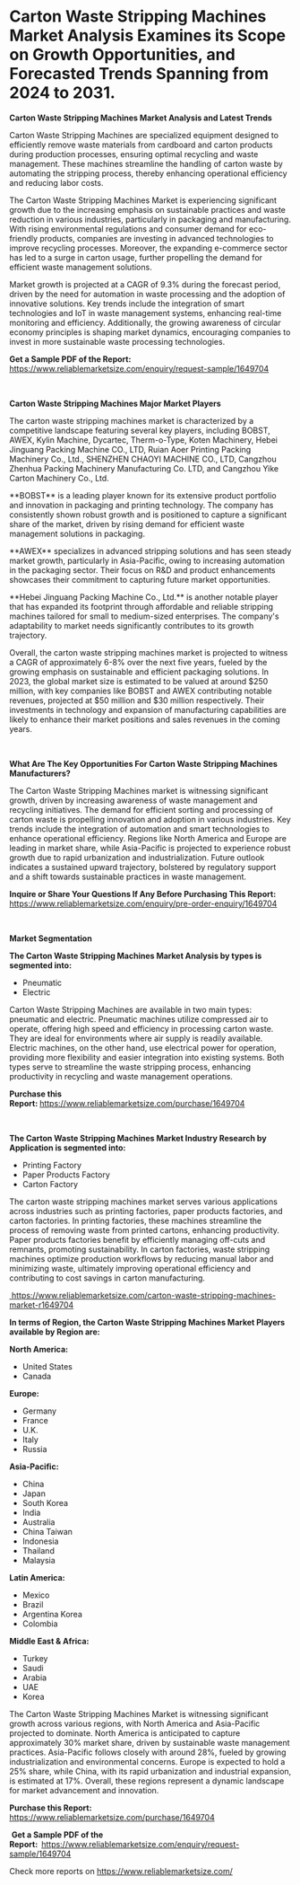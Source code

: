 <p><h1>Carton Waste Stripping Machines Market Analysis Examines its Scope on Growth Opportunities, and Forecasted Trends Spanning from 2024 to 2031.</h1></p><p><strong>Carton Waste Stripping Machines Market Analysis and Latest Trends</strong></p>
<p><p>Carton Waste Stripping Machines are specialized equipment designed to efficiently remove waste materials from cardboard and carton products during production processes, ensuring optimal recycling and waste management. These machines streamline the handling of carton waste by automating the stripping process, thereby enhancing operational efficiency and reducing labor costs.</p><p>The Carton Waste Stripping Machines Market is experiencing significant growth due to the increasing emphasis on sustainable practices and waste reduction in various industries, particularly in packaging and manufacturing. With rising environmental regulations and consumer demand for eco-friendly products, companies are investing in advanced technologies to improve recycling processes. Moreover, the expanding e-commerce sector has led to a surge in carton usage, further propelling the demand for efficient waste management solutions.</p><p>Market growth is projected at a CAGR of 9.3% during the forecast period, driven by the need for automation in waste processing and the adoption of innovative solutions. Key trends include the integration of smart technologies and IoT in waste management systems, enhancing real-time monitoring and efficiency. Additionally, the growing awareness of circular economy principles is shaping market dynamics, encouraging companies to invest in more sustainable waste processing technologies.</p></p>
<p><strong>Get a Sample PDF of the Report:&nbsp;</strong> <a href="https://www.reliablemarketsize.com/enquiry/request-sample/1649704?utm_campaign=1167&utm_medium=2&utm_source=Github&utm_content=ia&utm_term=29122024&utm_id=carton-waste-stripping-machines">https://www.reliablemarketsize.com/enquiry/request-sample/1649704</a></p>
<p>&nbsp;</p>
<p><strong>Carton Waste Stripping Machines Major Market Players</strong></p>
<p><p>The carton waste stripping machines market is characterized by a competitive landscape featuring several key players, including BOBST, AWEX, Kylin Machine, Dycartec, Therm-o-Type, Koten Machinery, Hebei Jinguang Packing Machine CO., LTD, Ruian Aoer Printing Packing Machinery Co., Ltd., SHENZHEN CHAOYI MACHINE CO., LTD, Cangzhou Zhenhua Packing Machinery Manufacturing Co. LTD, and Cangzhou Yike Carton Machinery Co., Ltd.</p><p>**BOBST** is a leading player known for its extensive product portfolio and innovation in packaging and printing technology. The company has consistently shown robust growth and is positioned to capture a significant share of the market, driven by rising demand for efficient waste management solutions in packaging.</p><p>**AWEX** specializes in advanced stripping solutions and has seen steady market growth, particularly in Asia-Pacific, owing to increasing automation in the packaging sector. Their focus on R&D and product enhancements showcases their commitment to capturing future market opportunities.</p><p>**Hebei Jinguang Packing Machine Co., Ltd.** is another notable player that has expanded its footprint through affordable and reliable stripping machines tailored for small to medium-sized enterprises. The company's adaptability to market needs significantly contributes to its growth trajectory.</p><p>Overall, the carton waste stripping machines market is projected to witness a CAGR of approximately 6-8% over the next five years, fueled by the growing emphasis on sustainable and efficient packaging solutions. In 2023, the global market size is estimated to be valued at around $250 million, with key companies like BOBST and AWEX contributing notable revenues, projected at $50 million and $30 million respectively. Their investments in technology and expansion of manufacturing capabilities are likely to enhance their market positions and sales revenues in the coming years.</p></p>
<p>&nbsp;</p>
<p><strong>What Are The Key Opportunities For Carton Waste Stripping Machines Manufacturers?</strong></p>
<p><p>The Carton Waste Stripping Machines market is witnessing significant growth, driven by increasing awareness of waste management and recycling initiatives. The demand for efficient sorting and processing of carton waste is propelling innovation and adoption in various industries. Key trends include the integration of automation and smart technologies to enhance operational efficiency. Regions like North America and Europe are leading in market share, while Asia-Pacific is projected to experience robust growth due to rapid urbanization and industrialization. Future outlook indicates a sustained upward trajectory, bolstered by regulatory support and a shift towards sustainable practices in waste management.</p></p>
<p><strong>Inquire or Share Your Questions If Any Before Purchasing This Report:</strong> <a href="https://www.reliablemarketsize.com/enquiry/pre-order-enquiry/1649704?utm_campaign=1167&utm_medium=2&utm_source=Github&utm_content=ia&utm_term=29122024&utm_id=carton-waste-stripping-machines">https://www.reliablemarketsize.com/enquiry/pre-order-enquiry/1649704</a></p>
<p>&nbsp;</p>
<p><strong>Market Segmentation</strong></p>
<p><strong>The Carton Waste Stripping Machines Market Analysis by types is segmented into:</strong></p>
<p><ul><li>Pneumatic</li><li>Electric</li></ul></p>
<p><p>Carton Waste Stripping Machines are available in two main types: pneumatic and electric. Pneumatic machines utilize compressed air to operate, offering high speed and efficiency in processing carton waste. They are ideal for environments where air supply is readily available. Electric machines, on the other hand, use electrical power for operation, providing more flexibility and easier integration into existing systems. Both types serve to streamline the waste stripping process, enhancing productivity in recycling and waste management operations.</p></p>
<p><strong>Purchase this Report:&nbsp;</strong><a href="https://www.reliablemarketsize.com/purchase/1649704?utm_campaign=1167&utm_medium=2&utm_source=Github&utm_content=ia&utm_term=29122024&utm_id=carton-waste-stripping-machines">https://www.reliablemarketsize.com/purchase/1649704</a></p>
<p>&nbsp;</p>
<p><strong>The Carton Waste Stripping Machines Market Industry Research by Application is segmented into:</strong></p>
<p><ul><li>Printing Factory</li><li>Paper Products Factory</li><li>Carton Factory</li></ul></p>
<p><p>The carton waste stripping machines market serves various applications across industries such as printing factories, paper products factories, and carton factories. In printing factories, these machines streamline the process of removing waste from printed cartons, enhancing productivity. Paper products factories benefit by efficiently managing off-cuts and remnants, promoting sustainability. In carton factories, waste stripping machines optimize production workflows by reducing manual labor and minimizing waste, ultimately improving operational efficiency and contributing to cost savings in carton manufacturing.</p></p>
<p><a href="https://www.reliablemarketsize.com/carton-waste-stripping-machines-market-r1649704?utm_campaign=1167&utm_medium=2&utm_source=Github&utm_content=ia&utm_term=29122024&utm_id=carton-waste-stripping-machines">&nbsp;https://www.reliablemarketsize.com/carton-waste-stripping-machines-market-r1649704</a></p>
<p><strong>In terms of Region, the Carton Waste Stripping Machines Market Players available by Region are:</strong></p>
<p>
    <p> <strong> North America: </strong>
        <ul>
            <li>United States</li>
            <li>Canada</li>
        </ul>
        </p> 
    <p> <strong> Europe: </strong>
        <ul>
            <li>Germany</li>
            <li>France</li>
            <li>U.K.</li>
            <li>Italy</li>
            <li>Russia</li>
        </ul>
        </p> 
    <p> <strong> Asia-Pacific: </strong>
        <ul>
            <li>China</li>
            <li>Japan</li>
            <li>South Korea</li>
            <li>India</li>
            <li>Australia</li>
            <li>China Taiwan</li>
            <li>Indonesia</li>
            <li>Thailand</li>
            <li>Malaysia</li>
        </ul>
        </p> 
    <p> <strong> Latin America: </strong>
        <ul>
            <li>Mexico</li>
            <li>Brazil</li>
            <li>Argentina Korea</li>
            <li>Colombia</li>
        </ul>
        </p> 
    <p> <strong> Middle East & Africa: </strong>
        <ul>
            <li>Turkey</li>
            <li>Saudi</li>
            <li>Arabia</li>
            <li>UAE</li>
            <li>Korea</li>
        </ul>
    </p>
    </p>
<p><p>The Carton Waste Stripping Machines Market is witnessing significant growth across various regions, with North America and Asia-Pacific projected to dominate. North America is anticipated to capture approximately 30% market share, driven by sustainable waste management practices. Asia-Pacific follows closely with around 28%, fueled by growing industrialization and environmental concerns. Europe is expected to hold a 25% share, while China, with its rapid urbanization and industrial expansion, is estimated at 17%. Overall, these regions represent a dynamic landscape for market advancement and innovation.</p></p>
<p><strong>Purchase this Report: </strong><a href="https://www.reliablemarketsize.com/purchase/1649704?utm_campaign=1167&utm_medium=2&utm_source=Github&utm_content=ia&utm_term=29122024&utm_id=carton-waste-stripping-machines">https://www.reliablemarketsize.com/purchase/1649704</a></p>
<p>&nbsp;<strong>Get a Sample PDF of the Report:&nbsp;&nbsp;</strong><a href="https://www.reliablemarketsize.com/enquiry/request-sample/1649704?utm_campaign=1167&utm_medium=2&utm_source=Github&utm_content=ia&utm_term=29122024&utm_id=carton-waste-stripping-machines">https://www.reliablemarketsize.com/enquiry/request-sample/1649704</a></p>
<p><strong></strong></p>
<p>Check more reports on <a href="https://www.reliablemarketsize.com/?utm_campaign=1167&utm_medium=2&utm_source=Github&utm_content=ia&utm_term=29122024&utm_id=carton-waste-stripping-machines">https://www.reliablemarketsize.com/</a></p>